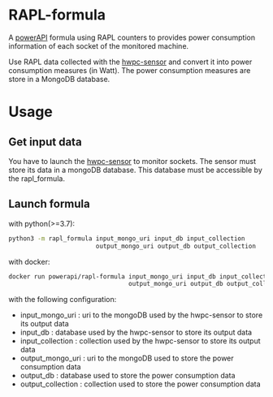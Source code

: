 # RAPL-formula

A [powerAPI](https://github.com/powerapi-ng/powerapi) formula using RAPL
counters to provides power consumption information of each socket of the
monitored machine.

Use RAPL data collected with the
[hwpc-sensor](https://github.com/powerapi-ng/hwpc-sensor) and convert it into
power consumption measures (in Watt). The power consumption measures are store
in a MongoDB database.

# Usage

## Get input data

You have to launch the [hwpc-sensor](https://github.com/powerapi-ng/hwpc-sensor) to 
monitor sockets. The sensor must store its data in a mongoDB database. This
database must be accessible by the rapl_formula.

## Launch formula

with python(>=3.7):

```bash
python3 -m rapl_formula input_mongo_uri input_db input_collection
                        output_mongo_uri output_db output_collection
```

with docker:

```bash
docker run powerapi/rapl-formula input_mongo_uri input_db input_collection
                                 output_mongo_uri output_db output_collection
```

with the following configuration: 

- input_mongo_uri : uri to the mongoDB used by the hwpc-sensor to store its output data
- input_db : database used by the hwpc-sensor to store its output data
- input_collection : collection used by the hwpc-sensor to store its output data
- output_mongo_uri : uri to the mongoDB used to store the power consumption data
- output_db : database used to store the power consumption data
- output_collection : collection used to store the power consumption data
